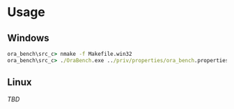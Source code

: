 # Usage
## Windows
```cmd
ora_bench\src_c> nmake -f Makefile.win32
ora_bench\src_c> ./OraBench.exe ../priv/properties/ora_bench.properties 
```
## Linux
_TBD_